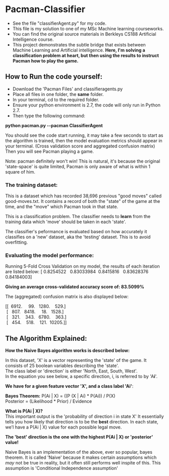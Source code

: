 # Pacman-Classifier
- See the file "classifierAgent.py" for my code. 
- This file is my solution to one of my MSc Machine learning courseworks. 
- You can find the original source materials in Berkleys CS188 Artificial Intelligence course. 
- This project demonstrates the subtle bridge that exists between Machine Learning and Artificial intelligence.
**Here, I'm solving a classification problem at heart, but then using the results to instruct Pacman how to play the game.**

## How to Run the code yourself:

- Download the 'Pacman Files' and classifieragents.py
- Place all files in one folder, the **same** folder.
- In your terminal, cd to the required folder.
- Ensure your python environment is 2.7, the code will only run in Python 2.7.
- Then type the following command:

**python pacman.py --pacman ClassifierAgent**

You should see the code start running, it may take a few seconds to start as the algorithm is trained, then the model evaluation metrics should appear in your terminal. (Cross validation score and aggregated confusion matrix)
Then you will see Pacman playing a game. 

Note: pacman definitely won't win! This is natural, it's because the original 'state-space' is quite limited, Pacman is only aware of what is within 1 square of him. 


### The training dataset:
This is a dataset which has recorded 38,696 previous "good moves" called good-moves.txt.
It contains a record of both the "state" of the game at the time, and the "move" which Pacman took in that state. 

This is a classification problem. The classifier needs to **learn** from the training data which 'move' should be taken in each 'state'.

The classifier's peformance is evaluated based on how accurately it classifies on a 'new'  dataset, aka the 'testing' dataset. 
This is to avoid overfitting.


### Evaluating the model performance:

Running 5-Fold Cross Validation on my model, the results of each iteration are listed below:
[ 0.8254522   0.83033984  0.8415816   0.83628376  0.84184003]

**Giving an average cross-validated accuracy score of: 83.5099%**

The (aggregated) confusion matrix is also displayed below:

[[  6912.     99.   1280.    529.] <br>
 [   807.   8418.     18.   1528.] <br>
 [   321.    343.   6780.    363.] <br>
 [   454.    518.    121.  10205.]]



## The Algorithm Explained:
**How the Naive Bayes algorithm works is described below:**

In this dataset, 'X' is a vector representing the 'state' of the game. It consists of 25 boolean variables describing the 'state'. <br>
The class label or 'direction' is either 'North, East, South, West'. <br>
In the equation you see below, a specific direction, i, is referred to by 'A**i**'. 

**We have for a given feature vector 'X', and a class label 'Ai'**:

**Bayes Theorem:** P(Ai | X) = ((P (X | Ai) * P(Ai)) / P(X) <br>
				   Posterior = (Likelihood * Prior) /  Evidence


**What is P(Ai | X)?** <br>
This important output is the 'probability of direction i in state X'
It essentially tells you how likely that direction is to be the **best** direction. 
In each state, we'l have a P(Ai | X) value for each possible legal move.

**The 'best' direction is the one with the highest P(Ai | X) or 'posterior' value!** <br>

Naive Bayes is an implementation of the above, ever so popular, bayes theorem. It is called 'Naive' because it makes certain assumptions which *may* not be true in reality, but it often still performs well inspite of this. 
This assumption is 'Conditional Independence assumption'


















